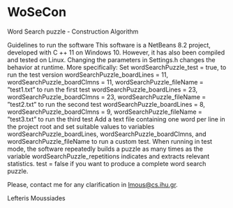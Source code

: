 # WoSeCon
 Word Search puzzle - Construction Algorithm
 
 Guidelines to run the software
This software is a NetBeans 8.2 project, developed with C ++ 11 on Windows 10. However, it has also been compiled and tested on Linux.
Changing the parameters in Settings.h changes the behavior at runtime.
More specifically:
Set
wordSearchPuzzle_test = true, to run the test version
wordSearchPuzzle_boardLines = 11, wordSearchPuzzle_boardClmns = 11, wordSearchPuzzle_fileName = ”test1.txt” to run the first test 
wordSearchPuzzle_boardLines = 23, wordSearchPuzzle_boardClmns = 23, wordSearchPuzzle_fileName = ”test2.txt” to run the second test 
wordSearchPuzzle_boardLines = 8, wordSearchPuzzle_boardClmns = 9, wordSearchPuzzle_fileName = ”test3.txt” to run the third test 
Add a text file containing one word per line in the project root and set suitable values to variables  wordSearchPuzzle_boardLines, wordSearchPuzzle_boardClmns, and wordSearchPuzzle_fileName to run a custom test.
When running in test mode, the software repeatedly builds a puzzle as many times as the variable wordSearchPuzzle_repetitions indicates and extracts relevant statistics.
test = false if you want to produce a complete word search puzzle.

Please, contact me for any clarification in lmous@cs.ihu.gr.

Lefteris Moussiades



